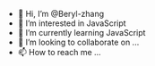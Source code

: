 - 👋 Hi, I’m @Beryl-zhang
- 👀 I’m interested in JavaScript
- 🌱 I’m currently learning JavaScript
- 💞️ I’m looking to collaborate on ...
- 📫 How to reach me ...

<!---
Beryl-zhang/Beryl-zhang is a ✨ special ✨ repository because its `README.md` (this file) appears on your GitHub profile.
You can click the Preview link to take a look at your changes.
--->
